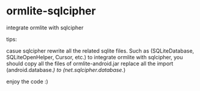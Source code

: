 # ormlite-sqlcipher
integrate ormlite with sqlcipher

tips:

casue sqlcipher rewrite all the related sqlite files. Such as (SQLiteDatabase, SQLiteOpenHelper, Cursor, etc.)
to integrate ormlite with sqlcipher, you should copy all the files of ormlite-android.jar
replace all the import (android.database.*) to (net.sqlcipher.database.*)

enjoy the code :)

